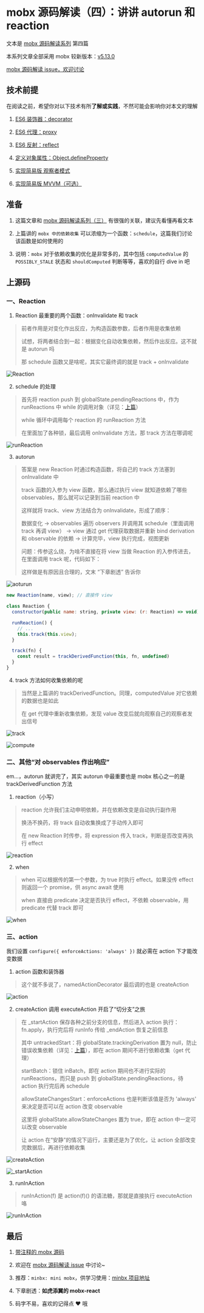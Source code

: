 # mobx 源码解读（四）：讲讲 autorun 和 reaction

文本是 [mobx 源码解读系列](https://github.com/lawler61/blog#js-%E7%9B%B8%E5%85%B3) 第四篇

本系列文章全部采用 mobx 较新版本：[v5.13.0](https://github.com/lawler61/mobx)

[mobx 源码解读 issue，欢迎讨论](https://github.com/lawler61/blog/issues?q=is%3Aissue+is%3Aopen+label%3A%22mobx+%E6%BA%90%E7%A0%81%E8%A7%A3%E8%AF%BB%22)

## 技术前提

在阅读之前，希望你对以下技术有所**了解或实践**，不然可能会影响你对本文的理解

1. [ES6 装饰器：decorator](http://es6.ruanyifeng.com/#docs/decorator)

2. [ES6 代理：proxy](http://es6.ruanyifeng.com/#docs/proxy)

3. [ES6 反射：reflect](http://es6.ruanyifeng.com/#docs/reflect)

4. [定义对象属性：Object.defineProperty](https://developer.mozilla.org/zh-CN/docs/Web/JavaScript/Reference/Global_Objects/Object/defineProperty)

5. [实现简易版 观察者模式](https://github.com/lawler61/blog/issues/1)

6. [实现简易版 MVVM（可选）](https://github.com/lawler61/blog/issues/5)

## 准备

1. 这篇文章和 [mobx 源码解读系列（三）](https://github.com/lawler61/blog/blob/master/js/mobx-source/3.collect-dependencies.md) 有很强的关联，建议先看懂再看文本

2. 上篇讲的 `mobx 中的依赖收集` 可以浓缩为一个函数：`schedule`，这篇我们讨论该函数是如何使用的

3. 说明：`mobx` 对于依赖收集的优化是非常多的，其中包括 `computedValue` 的 `POSSIBLY_STALE` 状态和 `shouldComputed` 判断等等，喜欢的自行 dive in 吧

## 上源码

### 一、Reaction

1. Reaction 最重要的两个函数：onInvalidate 和 track

> 前者作用是对变化作出反应，为构造函数参数，后者作用是收集依赖
>
> 试想，将两者结合到一起：根据变化自动收集依赖，然后作出反应。这不就是 autorun 吗
>
> 那 schedule 函数又是啥呢，其实它最终调的就是 track + onInvalidate

![Reaction](./images/4/1.Reaction.png)

2. schedule 的处理

> 首先将 reaction push 到 globalState.pendingReactions 中，作为 runReactions 中 while 的调用对象（详见：[上篇](https://github.com/lawler61/blog/blob/master/js/mobx-source/3.collect-dependencies.md)）
>
> while 循环中调用每个 reaction 的 runReaction 方法
>
> 在里面加了各种锁，最后调用 onInvalidate 方法，那 track 方法在哪调呢

![runReaction](./images/4/2.runReaction.png)

3. autorun

> 答案是 new Reaction 时通过构造函数，将自己的 track 方法塞到 onInvalidate 中
>
> track 函数的入参为 view 函数，那么通过执行 view 就知道依赖了哪些 observables，那么就可以记录到当前 reaction 中
>
> 这样就将 track、view 方法结合为 onInvalidate，形成了顺序：
>
> 数据变化 -> observables 遍历 observers 并调用其 schedule（里面调用 track 再调 view） -> view 通过 get 代理获取数据并重新 bind derivation 和 observable 的依赖 -> 计算完毕，view 执行完成，视图更新
>
> 问题：传参这么绕，为啥不直接在将 view 当做 Reaction 的入参传进去，在里面调用 track 呢，代码如下：
>
> 这样做是有原因且合理的，文末 “下章剧透” 告诉你

![aoturun](./images/4/3.autorun.png)

```js
new Reaction(name, view); // 直接传 view

class Reaction {
  constructor(public name: string, private view: (r: Reaction) => void) {}

  runReaction() {
    // ...
    this.track(this.view);
  }

  track(fn) {
    const result = trackDerivedFunction(this, fn, undefined)
  }
}
```

4. track 方法如何收集依赖的呢

> 当然是上篇讲的 trackDerivedFunction。同理，computedValue 对它依赖的数据也是如此
>
> 在 get 代理中重新收集依赖，发现 value 改变后就向观察自己的观察者发出信号

![track](./images/4/4.track.png)

![compute](./images/4/5.compute.png)

### 二、其他“对 observables 作出响应”

em...，autorun 就讲完了，其实 autorun 中最重要也是 mobx 核心之一的是 trackDerivedFunction 方法

1. reaction（小写）

> reaction 允许我们主动申明依赖，并在依赖改变是自动执行副作用
>
> 换汤不换药，将 track 自动收集换成了手动传入即可
>
> 在 new Reaction 时传参，将 expression 传入 track，判断是否改变再执行 effect

![reaction](./images/4/6.reaction.png)

2. when

> when 可以根据传的第一个参数，为 true 时执行 effect。如果没传 effect 则返回一个 promise，供 async await 使用
>
> when 直接由 predicate 决定是否执行 effect，不依赖 observable，用 predicate 代替 track 即可

![when](./images/4/7.when.png)

### 三、action

我们设置 `configure({ enforceActions: 'always' })` 就必需在 action 下才能改变数据

1. action 函数和装饰器

> 这个就不多说了，namedActionDecorator 最后调的也是 createAction

![action](./images/4/8.action.png)

2. createAction 调用 executeAction 开启了“切分支”之旅

> 在 _startAction 保存各种之前分支的信息，然后进入 action 执行：fn.apply，执行完后将 runInfo 传给 _endAction 恢复之前信息
>
> 其中 untrackedStart：将 globalState.trackingDerivation 置为 null，防止错误收集依赖（详见：[上篇](https://github.com/lawler61/blog/blob/master/js/mobx-source/3.collect-dependencies.md)），即在 action 期间不进行依赖收集（get 代理）
>
> startBatch：锁住 inBatch，即在 action 期间也不进行实际的 runReactions，而只是 push 到 globalState.pendingReactions，待 action 执行完后再 schedule
>
> allowStateChangesStart：enforceActions 也是判断该值是否为 'always' 来决定是否可以在 action 改变 observable
>
> 这里将 globalState.allowStateChanges 置为 true，即在 action 中一定可以改变 observable
>
> 让 action 在“安静”的情况下运行，主要还是为了优化，让 action 全部改变完数据后，再进行依赖收集

![createAction](./images/4/9.createAction.png)

![_startAction](./images/4/10._startAction.png)

3. runInAction

> runInAction(f) 是 action(f)() 的语法糖，那就是直接执行 executeAction 咯

![runInAction](./images/4/11.runInAction.png)

## 最后

1. [带注释的 mobx 源码](https://github.com/lawler61/mobx)

2. 欢迎在 [mobx 源码解读 issue](https://github.com/lawler61/blog/issues?q=is%3Aissue+is%3Aopen+label%3A%22mobx+%E6%BA%90%E7%A0%81%E8%A7%A3%E8%AF%BB%22) 中讨论~

3. 推荐：`minbx: mini mobx`，供学习使用：[minbx 项目地址](https://github.com/lawler61/minbx)

4. 下章剧透：**如虎添翼的 mobx-react**

5. 码字不易，喜欢的记得点 ❤️ 哦
